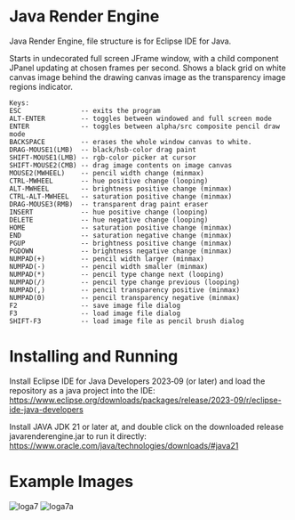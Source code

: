# Java Render Engine
Java Render Engine, file structure is for Eclipse IDE for Java.

Starts in undecorated full screen JFrame window, with a child component JPanel updating at chosen frames per second.
Shows a black grid on white canvas image behind the drawing canvas image as the transparency image regions indicator.

```
Keys:
ESC               -- exits the program
ALT-ENTER         -- toggles between windowed and full screen mode
ENTER             -- toggles between alpha/src composite pencil draw mode
BACKSPACE         -- erases the whole window canvas to white.
DRAG-MOUSE1(LMB)  -- black/hsb-color drag paint
SHIFT-MOUSE1(LMB) -- rgb-color picker at cursor
SHIFT-MOUSE2(CMB) -- drag image contents on image canvas
MOUSE2(MWHEEL)    -- pencil width change (minmax)
CTRL-MWHEEL       -- hue positive change (looping)
ALT-MWHEEL        -- brightness positive change (minmax)
CTRL-ALT-MWHEEL   -- saturation positive change (minmax)
DRAG-MOUSE3(RMB)  -- transparent drag paint eraser
INSERT            -- hue positive change (looping)
DELETE            -- hue negative change (looping)
HOME              -- saturation positive change (minmax)
END               -- saturation negative change (minmax)
PGUP              -- brightness positive change (minmax)
PGDOWN            -- brightness negative change (minmax)
NUMPAD(+)         -- pencil width larger (minmax)
NUMPAD(-)         -- pencil width smaller (minmax)
NUMPAD(*)         -- pencil type change next (looping)
NUMPAD(/)         -- pencil type change previous (looping)
NUMPAD(,)         -- pencil transparency positive (minmax)
NUMPAD(0)         -- pencil transparency negative (minmax)
F2                -- save image file dialog
F3                -- load image file dialog
SHIFT-F3          -- load image file as pencil brush dialog
```
# Installing and Running

Install Eclipse IDE for Java Developers 2023‑09 (or later) and load the repository as a java project into the IDE:
https://www.eclipse.org/downloads/packages/release/2023-09/r/eclipse-ide-java-developers

Install JAVA JDK 21 or later at, and double click on the downloaded release javarenderengine.jar to run it directly:
https://www.oracle.com/java/technologies/downloads/#java21

# Example Images

![loga7](https://github.com/goofyseeker311/javarenderengine/assets/19920254/986350a3-11a3-49ec-a325-fbac8eae7b25)
![loga7a](https://github.com/goofyseeker311/javarenderengine/assets/19920254/f75e6fbe-1dde-42ea-b4d4-dc12c2203ab4)
